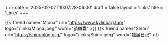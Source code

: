 +++
date = '2025-02-07T10:07:28-06:00'
draft = false
layout = 'links'
title = 'Links'
+++

{{< friend name="Miona" url="https://www.kylinbag.top/" logo="/links/Miona.jpeg" word="锁麟囊" >}}
{{< friend name="Shiori" url="https://shioriblog.org/" logo="/links/Shiori.jpeg" word="独居日记" >}}
